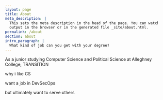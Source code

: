 ```yaml
---
layout: page
title: About
meta_description: |
  This sets the meta description in the head of the page. You can watch the 
  output in the browser or in the generated file _site/about.html.
permalink: /about
section: about
intro_paragraph: |
  What kind of job can you get with your degree?
---
```

As a junior studying Computer Science and Political Science at Alleghney College, TRANSITION

why i like CS

want a job in DevSecOps

but ultimately want to serve others
